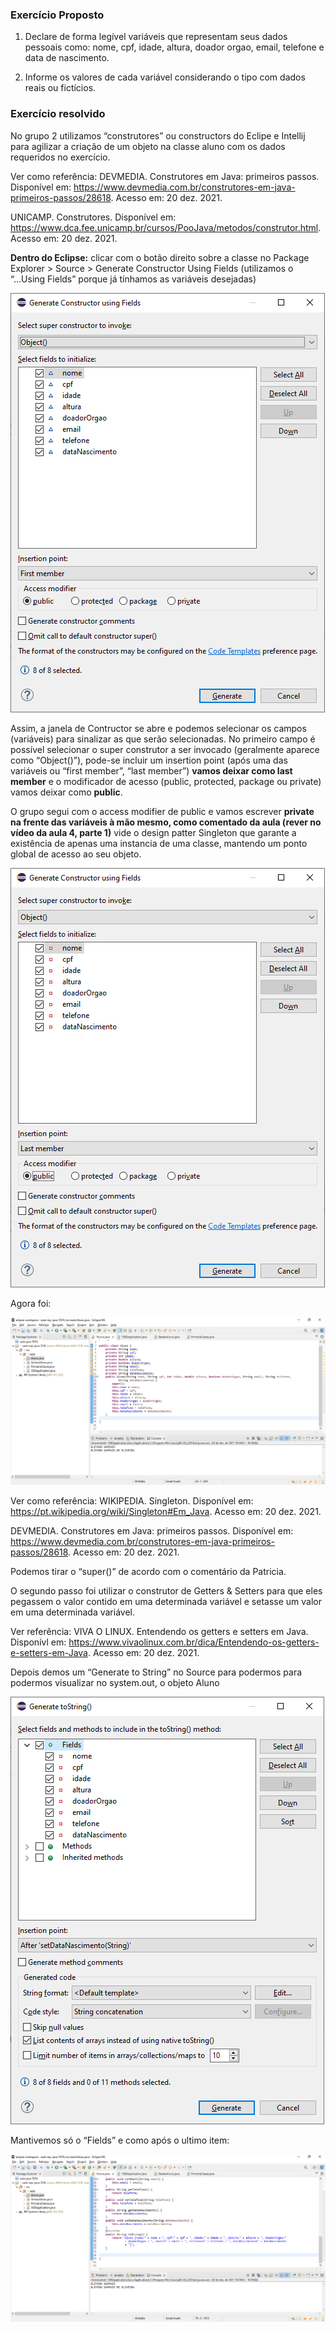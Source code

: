 ### Exercício Proposto

1. Declare de forma legível variáveis que representam seus dados pessoais como: nome, cpf, idade, altura, doador orgao, email, telefone e data de nascimento.

2. Informe os valores de cada variável considerando o tipo com dados reais ou fictícios.

   

### Exercício resolvido

No grupo 2 utilizamos “construtores” ou constructors do Eclipe e Intellij para agilizar a criação de um objeto na classe aluno com os dados requeridos no exercício.

Ver como referência: DEVMEDIA. Construtores em Java: primeiros passos. Disponível em: https://www.devmedia.com.br/construtores-em-java-primeiros-passos/28618. Acesso em: 20 dez. 2021.

UNICAMP. Construtores. Disponível em: https://www.dca.fee.unicamp.br/cursos/PooJava/metodos/construtor.html. Acesso em: 20 dez. 2021.

**Dentro do Eclipse:** clicar com o botão direito sobre a classe no Package Explorer > Source > Generate Constructor Using Fields (utilizamos o “...Using Fields” porque já tínhamos as variáveis desejadas)

![](https://github.com/TatianePimentaLeal/MJVSchool-JAVA-TCPL/blob/main/17-12-2021-TCPL/EclipseUm.png)



Assim, a janela de Contructor se abre e podemos selecionar os campos (variáveis) para sinalizar as que serão selecionadas. No primeiro campo é possível selecionar o super construtor a ser invocado (geralmente aparece como “Object()”), pode-se incluir um insertion point (após uma das variáveis ou “first member”, “last member”) **vamos deixar como last member** e o modificador de acesso (public, protected, package ou private) vamos deixar como **public**.

O grupo segui com o access modifier de public e vamos escrever **private na frente das variáveis à mão mesmo, como comentado da aula (rever no vídeo da aula 4, parte 1)** vide o design patter Singleton que garante a existência de apenas uma instancia de uma classe, mantendo um ponto global de acesso ao seu objeto.

![](https://github.com/TatianePimentaLeal/MJVSchool-JAVA-TCPL/blob/main/17-12-2021-TCPL/EclipseDois.png)

Agora foi:

![](https://github.com/TatianePimentaLeal/MJVSchool-JAVA-TCPL/blob/main/17-12-2021-TCPL/EclipseTres.png)

Ver como referência: WIKIPEDIA. Singleton. Disponível em: https://pt.wikipedia.org/wiki/Singleton#Em_Java. Acesso em: 20 dez. 2021.

DEVMEDIA. Construtores em Java: primeiros passos. Disponível em: https://www.devmedia.com.br/construtores-em-java-primeiros-passos/28618. Acesso em: 20 dez. 2021.

Podemos tirar o “super()” de acordo com o comentário da Patricia.

O segundo passo foi utilizar o construtor de Getters & Setters para que eles pegassem o valor contido em uma determinada variável e setasse um valor em uma determinada variável.

Ver referência: VIVA O LINUX. Entendendo os getters e setters em Java. Disponívl em: https://www.vivaolinux.com.br/dica/Entendendo-os-getters-e-setters-em-Java. Acesso em: 20 dez. 2021.

Depois demos um “Generate to String” no Source para podermos para podermos visualizar no system.out, o objeto Aluno

![](https://github.com/TatianePimentaLeal/MJVSchool-JAVA-TCPL/blob/main/17-12-2021-TCPL/EclipseQuatro.png)

Mantivemos só o “Fields” e como após o ultimo item:

![](https://github.com/TatianePimentaLeal/MJVSchool-JAVA-TCPL/blob/main/17-12-2021-TCPL/Eclipsecinco.png)



